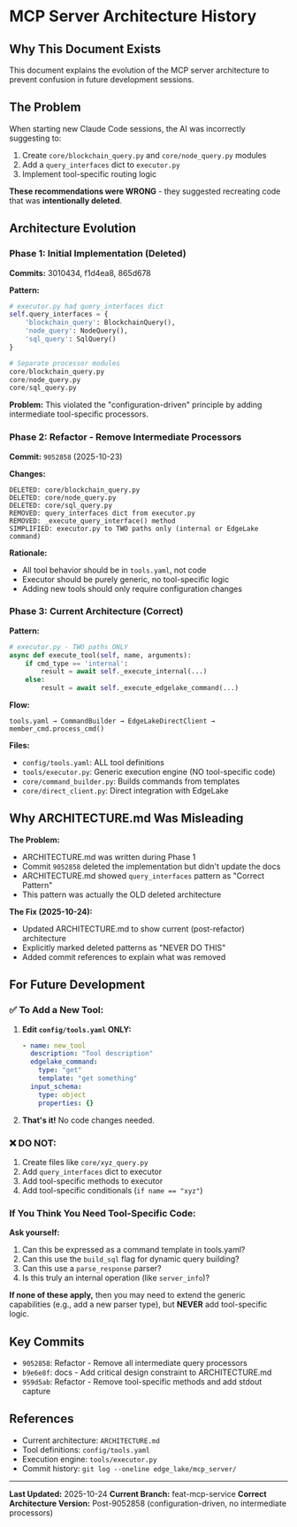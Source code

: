 # MCP Server Architecture History

## Why This Document Exists

This document explains the evolution of the MCP server architecture to prevent confusion in future development sessions.

## The Problem

When starting new Claude Code sessions, the AI was incorrectly suggesting to:
1. Create `core/blockchain_query.py` and `core/node_query.py` modules
2. Add a `query_interfaces` dict to `executor.py`
3. Implement tool-specific routing logic

**These recommendations were WRONG** - they suggested recreating code that was **intentionally deleted**.

## Architecture Evolution

### Phase 1: Initial Implementation (Deleted)
**Commits:** 3010434, f1d4ea8, 865d678

**Pattern:**
```python
# executor.py had query_interfaces dict
self.query_interfaces = {
    'blockchain_query': BlockchainQuery(),
    'node_query': NodeQuery(),
    'sql_query': SqlQuery()
}

# Separate processor modules
core/blockchain_query.py
core/node_query.py
core/sql_query.py
```

**Problem:** This violated the "configuration-driven" principle by adding intermediate tool-specific processors.

### Phase 2: Refactor - Remove Intermediate Processors
**Commit:** `9052858` (2025-10-23)

**Changes:**
```
DELETED: core/blockchain_query.py
DELETED: core/node_query.py
DELETED: core/sql_query.py
REMOVED: query_interfaces dict from executor.py
REMOVED: _execute_query_interface() method
SIMPLIFIED: executor.py to TWO paths only (internal or EdgeLake command)
```

**Rationale:**
- All tool behavior should be in `tools.yaml`, not code
- Executor should be purely generic, no tool-specific logic
- Adding new tools should only require configuration changes

### Phase 3: Current Architecture (Correct)

**Pattern:**
```python
# executor.py - TWO paths ONLY
async def execute_tool(self, name, arguments):
    if cmd_type == 'internal':
        result = await self._execute_internal(...)
    else:
        result = await self._execute_edgelake_command(...)
```

**Flow:**
```
tools.yaml → CommandBuilder → EdgeLakeDirectClient → member_cmd.process_cmd()
```

**Files:**
- `config/tools.yaml`: ALL tool definitions
- `tools/executor.py`: Generic execution engine (NO tool-specific code)
- `core/command_builder.py`: Builds commands from templates
- `core/direct_client.py`: Direct integration with EdgeLake

## Why ARCHITECTURE.md Was Misleading

**The Problem:**
- ARCHITECTURE.md was written during Phase 1
- Commit `9052858` deleted the implementation but didn't update the docs
- ARCHITECTURE.md showed `query_interfaces` pattern as "Correct Pattern"
- This pattern was actually the OLD deleted architecture

**The Fix (2025-10-24):**
- Updated ARCHITECTURE.md to show current (post-refactor) architecture
- Explicitly marked deleted patterns as "NEVER DO THIS"
- Added commit references to explain what was removed

## For Future Development

### ✅ To Add a New Tool:

1. **Edit `config/tools.yaml` ONLY:**
   ```yaml
   - name: new_tool
     description: "Tool description"
     edgelake_command:
       type: "get"
       template: "get something"
     input_schema:
       type: object
       properties: {}
   ```

2. **That's it!** No code changes needed.

### ❌ DO NOT:

1. Create files like `core/xyz_query.py`
2. Add `query_interfaces` dict to executor
3. Add tool-specific methods to executor
4. Add tool-specific conditionals (`if name == "xyz"`)

### If You Think You Need Tool-Specific Code:

**Ask yourself:**
1. Can this be expressed as a command template in tools.yaml?
2. Can this use the `build_sql` flag for dynamic query building?
3. Can this use a `parse_response` parser?
4. Is this truly an internal operation (like `server_info`)?

**If none of these apply,** then you may need to extend the generic capabilities (e.g., add a new parser type), but **NEVER** add tool-specific logic.

## Key Commits

- `9052858`: Refactor - Remove all intermediate query processors
- `b9e6e8f`: docs - Add critical design constraint to ARCHITECTURE.md
- `959d5ab`: Refactor - Remove tool-specific methods and add stdout capture

## References

- Current architecture: `ARCHITECTURE.md`
- Tool definitions: `config/tools.yaml`
- Execution engine: `tools/executor.py`
- Commit history: `git log --oneline edge_lake/mcp_server/`

---

**Last Updated:** 2025-10-24
**Current Branch:** feat-mcp-service
**Correct Architecture Version:** Post-9052858 (configuration-driven, no intermediate processors)
